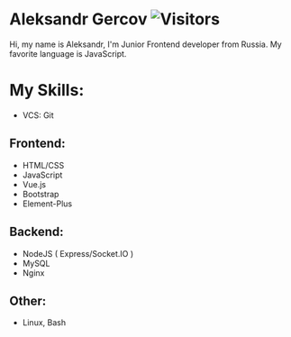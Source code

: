 # Aleksandr Gercov ![Visitors](https://visitor-badge.glitch.me/badge?page_id=Gercov) 

Hi, my name is Aleksandr, I'm Junior Frontend developer from Russia. My favorite language is JavaScript. 

# My Skills: 
 - VCS: Git
## Frontend: 
 - HTML/CSS
 - JavaScript
 - Vue.js
 - Bootstrap
 - Element-Plus
## Backend: 
 - NodeJS ( Express/Socket.IO )
 - MySQL
 - Nginx
## Other: 
 - Linux, Bash
<!--
**
![Gercov GitHub Stats](https://github-readme-stats.vercel.app/api?username=Gercov&count_private=true&hide=contribs&show_icons=true&theme=default&layout=compact&bg_color=RED)
![Top Langs](https://github-readme-stats.vercel.app/api/top-langs/?username=Gercov&count_private=false&langs_count=7&layout=compact)
-->
